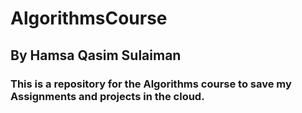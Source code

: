 # AlgorithmsCourse
## By Hamsa Qasim Sulaiman 
### This is a repository for the Algorithms course to save my Assignments and projects in the cloud.
